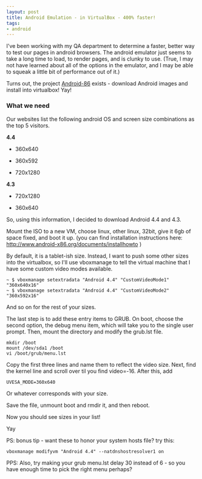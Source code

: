 ```yaml
---
layout: post
title: Android Emulation - in VirtualBox - 400% faster!
tags:
- android
---
```


I've been working with my QA department to determine a faster, better way to test our pages in android browsers.  The android emulator just seems to take a long time to load, to render pages, and is clunky to use.  (True, I may not have learned about all of the options in the emulator, and I may be able to squeak a little bit of performance out of it.)  

Turns out, the project [Android-86](http://www.android-x86.org) exists - download Android images and install into virtualbox!  Yay!


### What we need



Our websites list the following android OS and screen size combinations as the top 5 visitors.  

**4.4**




  * 360x640


  * 360x592


  * 720x1280



**4.3**




  * 720x1280


  * 360x640



So, using this information, I decided to download Android 4.4 and 4.3.

Mount the ISO to a new VM, choose linux, other linux, 32bit, give it 6gb of space fixed, and boot it up.  (you can find installation instructions here: http://www.android-x86.org/documents/installhowto )

By default, it is a tablet-ish size.  Instead, I want to push some other sizes into the virtualbox, so I'll use vboxmanage to tell the virtual machine that I have some custom video modes available.


    
    
    ~ $ vboxmanage setextradata "Android 4.4" "CustomVideoMode1" "360x640x16"
    ~ $ vboxmanage setextradata "Android 4.4" "CustomVideoMode2" "360x592x16"
    



And so on for the rest of your sizes.

The last step is to add these entry items to GRUB.  On boot, choose the second option, the debug menu item, which will take you to the single user prompt.  Then, mount the directory and modify the grub.lst file.


    
    
    mkdir /boot
    mount /dev/sda1 /boot
    vi /boot/grub/menu.lst
    



Copy the first three lines and name them to reflect the video size.  Next, find the kernel line and scroll over til you find video=-16.  After this, add 


    
    
    UVESA_MODE=360x640 
    



Or whatever corresponds with your size.

Save the file, unmount boot and rmdir it, and then reboot.

Now you should see sizes in your list!

Yay

PS: bonus tip - want these to honor your system hosts file?  try this:


    
    
    vboxmanage modifyvm "Android 4.4" --natdnshostresolver1 on
    



PPS: Also, try making your grub menu.lst delay 30 instead of 6 - so you have enough time to pick the right menu perhaps?

